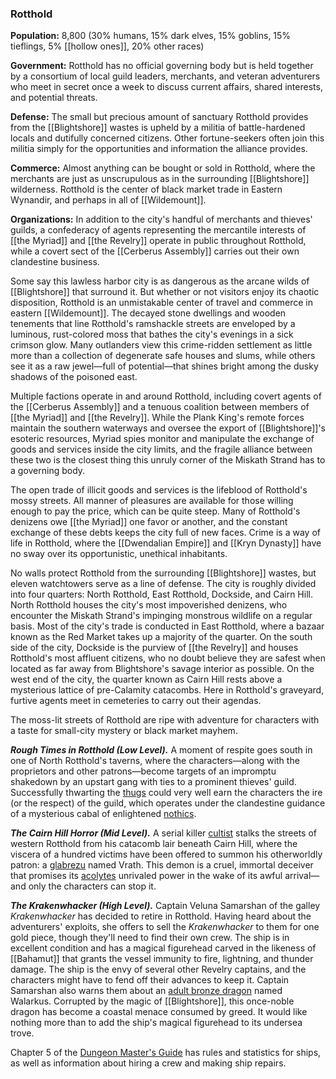 ### Rotthold

**Population:** 8,800 (30% humans, 15% dark elves, 15% goblins, 15% tieflings, 5% [[hollow ones]], 20% other races)

**Government:** Rotthold has no official governing body but is held together by a consortium of local guild leaders, merchants, and veteran adventurers who meet in secret once a week to discuss current affairs, shared interests, and potential threats.

**Defense:** The small but precious amount of sanctuary Rotthold provides from the [[Blightshore]] wastes is upheld by a militia of battle-hardened locals and dutifully concerned citizens. Other fortune-seekers often join this militia simply for the opportunities and information the alliance provides.

**Commerce:** Almost anything can be bought or sold in Rotthold, where the merchants are just as unscrupulous as in the surrounding [[Blightshore]] wilderness. Rotthold is the center of black market trade in Eastern Wynandir, and perhaps in all of [[Wildemount]].

**Organizations:** In addition to the city's handful of merchants and thieves' guilds, a confederacy of agents representing the mercantile interests of [[the Myriad]] and [[the Revelry]] operate in public throughout Rotthold, while a covert sect of the [[Cerberus Assembly]] carries out their own clandestine business.

Some say this lawless harbor city is as dangerous as the arcane wilds of [[Blightshore]] that surround it. But whether or not visitors enjoy its chaotic disposition, Rotthold is an unmistakable center of travel and commerce in eastern [[Wildemount]]. The decayed stone dwellings and wooden tenements that line Rotthold's ramshackle streets are enveloped by a luminous, rust-colored moss that bathes the city's evenings in a sick crimson glow. Many outlanders view this crime-ridden settlement as little more than a collection of degenerate safe houses and slums, while others see it as a raw jewel—full of potential—that shines bright among the dusky shadows of the poisoned east.

Multiple factions operate in and around Rotthold, including covert agents of the [[Cerberus Assembly]] and a tenuous coalition between members of [[the Myriad]] and [[the Revelry]]. While the Plank King's remote forces maintain the southern waterways and oversee the export of [[Blightshore]]'s esoteric resources, Myriad spies monitor and manipulate the exchange of goods and services inside the city limits, and the fragile alliance between these two is the closest thing this unruly corner of the Miskath Strand has to a governing body.

The open trade of illicit goods and services is the lifeblood of Rotthold's mossy streets. All manner of pleasures are available for those willing enough to pay the price, which can be quite steep. Many of Rotthold's denizens owe [[the Myriad]] one favor or another, and the constant exchange of these debts keeps the city full of new faces. Crime is a way of life in Rotthold, where the [[Dwendalian Empire]] and [[Kryn Dynasty]] have no sway over its opportunistic, unethical inhabitants.

No walls protect Rotthold from the surrounding [[Blightshore]] wastes, but eleven watchtowers serve as a line of defense. The city is roughly divided into four quarters: North Rotthold, East Rotthold, Dockside, and Cairn Hill. North Rotthold houses the city's most impoverished denizens, who encounter the Miskath Strand's impinging monstrous wildlife on a regular basis. Most of the city's trade is conducted in East Rotthold, where a bazaar known as the Red Market takes up a majority of the quarter. On the south side of the city, Dockside is the purview of [[the Revelry]] and houses Rotthold's most affluent citizens, who no doubt believe they are safest when located as far away from Blightshore's savage interior as possible. On the west end of the city, the quarter known as Cairn Hill rests above a mysterious lattice of pre-Calamity catacombs. Here in Rotthold's graveyard, furtive agents meet in cemeteries to carry out their agendas.

The moss-lit streets of Rotthold are ripe with adventure for characters with a taste for small-city mystery or black market mayhem.

_**Rough Times in Rotthold (Low Level).**_ A moment of respite goes south in one of North Rotthold's taverns, where the characters—along with the proprietors and other patrons—become targets of an impromptu shakedown by an upstart gang with ties to a prominent thieves' guild. Successfully thwarting the [thugs](https://www.dndbeyond.com/monsters/thug) could very well earn the characters the ire (or the respect) of the guild, which operates under the clandestine guidance of a mysterious cabal of enlightened [nothics](https://www.dndbeyond.com/monsters/nothic).

_**The Cairn Hill Horror (Mid Level).**_ A serial killer [cultist](https://www.dndbeyond.com/monsters/cultist) stalks the streets of western Rotthold from his catacomb lair beneath Cairn Hill, where the viscera of a hundred victims have been offered to summon his otherworldly patron: a [glabrezu](https://www.dndbeyond.com/monsters/glabrezu) named Vrath. This demon is a cruel, immortal deceiver that promises its [acolytes](https://www.dndbeyond.com/monsters/acolyte) unrivaled power in the wake of its awful arrival—and only the characters can stop it.

_**The Krakenwhacker (High Level).**_ Captain Veluna Samarshan of the galley _Krakenwhacker_ has decided to retire in Rotthold. Having heard about the adventurers' exploits, she offers to sell the _Krakenwhacker_ to them for one gold piece, though they'll need to find their own crew. The ship is in excellent condition and has a magical figurehead carved in the likeness of [[Bahamut]] that grants the vessel immunity to fire, lightning, and thunder damage. The ship is the envy of several other Revelry captains, and the characters might have to fend off their advances to keep it. Captain Samarshan also warns them about an [adult bronze dragon](https://www.dndbeyond.com/monsters/adult-bronze-dragon) named Walarkus. Corrupted by the magic of [[Blightshore]], this once-noble dragon has become a coastal menace consumed by greed. It would like nothing more than to add the ship's magical figurehead to its undersea trove.

Chapter 5 of the [Dungeon Master's Guide](https://www.dndbeyond.com/sources/dmg "Dungeon Master's Guide") has rules and statistics for ships, as well as information about hiring a crew and making ship repairs.
